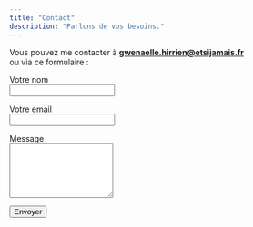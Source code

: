 ```yaml
---
title: "Contact"
description: "Parlons de vos besoins."
---
```


Vous pouvez me contacter à **gwenaelle.hirrien@etsijamais.fr**  
ou via ce formulaire :

<form name="contact" method="POST" data-netlify="true">
  <input type="hidden" name="form-name" value="contact">
  <p><label>Votre nom<br><input type="text" name="name" required></label></p>
  <p><label>Votre email<br><input type="email" name="email" required></label></p>
  <p><label>Message<br><textarea name="message" rows="6" required></textarea></label></p>
  <p><button type="submit">Envoyer</button></p>
</form>